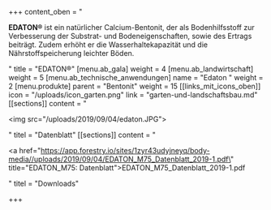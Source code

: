 +++
content_oben = "<p><strong>EDATON®</strong> ist ein natürlicher Calcium-Bentonit, der als Bodenhilfsstoff zur Verbesserung der Substrat- und Bodeneigenschaften, sowie des Ertrags beiträgt. Zudem erhöht er die Wasserhaltekapazität und die Nährstoffspeicherung leichter Böden.</p>"
title = "EDATON®"
[menu.ab_gala]
weight = 4
[menu.ab_landwirtschaft]
weight = 5
[menu.ab_technische_anwendungen]
name = "Edaton "
weight = 2
[menu.produkte]
parent = "Bentonit"
weight = 15
[[links_mit_icons_oben]]
icon = "/uploads/icon_garten.png"
link = "garten-und-landschaftsbau.md"
[[sections]]
content = "<p><img src=\"/uploads/2019/09/04/edaton.JPG\"></p>"
titel = "Datenblatt"
[[sections]]
content = "<p><a href=\"https://app.forestry.io/sites/1zyr43udyjneyq/body-media//uploads/2019/09/04/EDATON_M75_Datenblatt_2019-1.pdf\" title=\"EDATON_M75: Datenblatt\">EDATON_M75_Datenblatt_2019-1.pdf</a></p>"
titel = "Downloads"

+++
